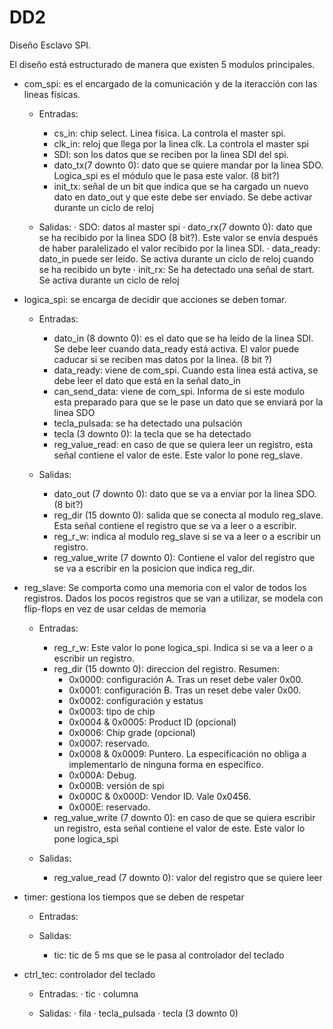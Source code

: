 # DD2
Diseño Esclavo SPI.

El diseño está estructurado de manera que existen 5 modulos principales. 

+ com_spi: es el encargado de la comunicación y de la iteracción con las lineas físicas. 
	- Entradas:
		- cs_in: chip select. Linea física. La controla el master spi.
		- clk_in: reloj que llega por la linea clk. La controla el master spi
		- SDI: son los datos que se reciben por la linea SDI del spi.
		- dato_tx(7 downto 0): dato que se quiere mandar por la linea SDO. Logica_spi es el módulo que le pasa este valor. (8 bit?)
		- init_tx: señal de un bit que indica que se ha cargado un nuevo dato en dato_out y que este debe ser enviado. Se debe activar durante un ciclo de reloj

	- Salidas:
		· SDO: datos al master spi
		· dato_rx(7 downto 0): dato que se ha recibido por la linea SDO (8 bit?). Este valor se envía después de haber paralelizado el valor recibido por la linea SDI.
		· data_ready: dato_in puede ser leido. Se activa durante un ciclo de reloj cuando se ha recibido un byte
		· init_rx: Se ha detectado una señal de start. Se activa durante un ciclo de reloj

+ logica_spi: se encarga de decidir que acciones se deben tomar.
	- Entradas:
		- dato_in (8 downto 0): es el dato que se ha leído de la linea SDI. Se debe leer cuando data_ready está activa. El valor puede caducar si se reciben mas datos por la linea. (8 bit ?) 
		- data_ready: viene de com_spi. Cuando esta linea está activa, se debe leer el dato que está en la señal dato_in
		- can_send_data: viene de com_spi. Informa de si este modulo esta preparado para que se le pase un dato que se enviará por la linea SDO
		- tecla_pulsada: se ha detectado una pulsación
		- tecla (3 downto 0): la tecla que se ha detectado
		- reg_value_read: en caso de que se quiera leer un registro, esta señal contiene el valor de este. Este valor lo pone reg_slave.

	- Salidas:
		- dato_out (7 downto 0): dato que se va a enviar por la linea SDO. (8 bit?)
		- reg_dir (15 downto 0): salida que se conecta al modulo reg_slave. Esta señal contiene el registro que se va a leer o a escribir.
		- reg_r_w: indica al modulo reg_slave si se va a leer o a escribir un registro.
		- reg_value_write (7 downto 0): Contiene el valor del registro que se va a escribir en la posicion que indica reg_dir.


+ reg_slave: Se comporta como una memoria con el valor de todos los registros. Dados los pocos registros que se van a utilizar, se modela con flip-flops en vez de usar celdas de memoria
	- Entradas:
		- reg_r_w: Este valor lo pone logica_spi. Indica si se va a leer o a escribir un registro.
		- reg_dir (15 downto 0): direccion del registro. Resumen:
			- 0x0000: configuración A. Tras un reset debe valer 0x00.
			- 0x0001: configuración B. Tras un reset debe valer 0x00.
			- 0x0002: configuración y estatus
			- 0x0003: tipo de chip
			- 0x0004 & 0x0005: Product ID (opcional)
			- 0x0006: Chip grade (opcional)
			- 0x0007: reservado.
			- 0x0008 & 0x0009: Puntero. La especificación no obliga a implementarlo de ninguna forma en específico.
			- 0x000A: Debug.
			- 0x000B: versión de spi
			- 0x000C & 0x000D: Vendor ID. Vale 0x0456.
			- 0x000E: reservado.
		- reg_value_write (7 downto 0): en caso de que se quiera escribir un registro, esta señal contiene el valor de este. Este valor lo pone logica_spi
	
	- Salidas:
		- reg_value_read (7 downto 0): valor del registro que se quiere leer

+ timer: gestiona los tiempos que se deben de respetar
	- Entradas:

	- Salidas:
		- tic: tic de 5 ms que se le pasa al controlador del teclado


+ ctrl_tec: controlador del teclado
	- Entradas:
		· tic
		· columna
	
	- Salidas:
		· fila
		· tecla_pulsada
		· tecla (3 downto 0)
